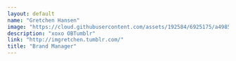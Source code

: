 ```yaml
---
layout: default
name: "Gretchen Hansen"
image: "https://cloud.githubusercontent.com/assets/192584/6925175/a4985c84-d7ab-11e4-909b-ccdf6561c3d3.gif"
description: "xoxo OBTumblr"
link: "http://imgretchen.tumblr.com/"
title: "Brand Manager"
---
```

